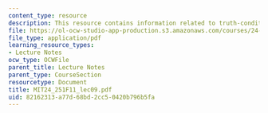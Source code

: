 ```yaml
---
content_type: resource
description: This resource contains information related to truth-conditional theories.
file: https://ol-ocw-studio-app-production.s3.amazonaws.com/courses/24-251-introduction-to-philosophy-of-language-fall-2011/82162313a77d68bd2cc50420b796b5fa_MIT24_251F11_lec09.pdf
file_type: application/pdf
learning_resource_types:
- Lecture Notes
ocw_type: OCWFile
parent_title: Lecture Notes
parent_type: CourseSection
resourcetype: Document
title: MIT24_251F11_lec09.pdf
uid: 82162313-a77d-68bd-2cc5-0420b796b5fa
---
```

